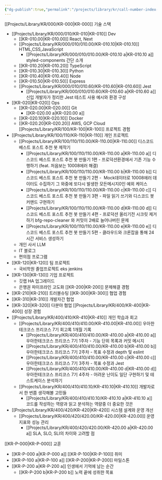 ```yaml
---
{"dg-publish":true,"permalink":"/projects/library/kr/call-number-index-kr/","dgPassFrontmatter":true,"noteIcon":"0","created":"2024-11-12T15:16:03.499+09:00","updated":"2024-11-24T00:06:16.651+09:00"}
---
```


[[Projects/Library/KR/000/KR-000\|KR-000]] 기술 스택
- [[Projects/Library/KR/000/010/KR-010\|KR-010]] Dev
	- [[KR-010.00\|KR-010.00]] React, Next
	- [[Projects/Library/KR/000/010/010.00/KR-010.10\|KR-010.10]] HTML,CSS,JavaScript
		- [[Projects/Library/KR/000/010/010.00/KR-010.10 a\|KR-010.10 a]] styled-components 간단 소개
	- [[KR-010.20\|KR-010.20]] TypeScript
	- [[KR-010.30\|KR-010.30]] Python
	- [[KR-010.40\|KR-010.40]] Node
	- [[KR-010.50\|KR-010.50]] Express
	- [[Projects/Library/KR/000/010/010.60/KR-010.60\|KR-010.60]] Jest
		- [[Projects/Library/KR/000/010/010.60/KR-010.60 a\|KR-010.60 a]] 신입 개발자가 정리한 Jest 테스트 사용 예시와 환경 구성
- [[KR-020\|KR-020]] Ops
	- [[KR-020.00\|KR-020.00]] Git
		- [[KR-020.00 a\|KR-020.00 a]] 
	- [[KR-020.10\|KR-020.10]] Docker
	- [[KR-020.20\|KR-020.20]] AWS, GCP Cloud
[[Projects/Library/KR/100/KR-100\|KR-100]] 프로젝트 경험
- [[Projects/Library/KR/100/110/KR-110\|KR-110]] 개인 프로젝트 
	- [[Projects/Library/KR/100/110/110.00/KR-110.00\|KR-110.00]] 디스코드 베스트 포스트 추천 봇 제작기
		- [[Projects/Library/KR/100/110/110.00/KR-110.00 a\|KR-110.00 a]] 디스코드 베스트 포스트 추천 봇 만들기 1편 - 프로덕션환경에서 기존 기능 수행하기 (feat. 처음보는 10008에러 해결)
		- [[Projects/Library/KR/100/110/110.00/KR-110.00 b\|KR-110.00 b]] 디스코드 베스트 포스트 추천 봇 만들기 2편 -  Mock데이터로 10008에러 데이터도 수집하기 그 와중에 또다시 발생한 모든메시지0인 예외 케이스
		- [[Projects/Library/KR/100/110/110.00/KR-110.00 c\|KR-110.00 c]] 디스코드 베스트 포스트 추천 봇 만들기 3편 - 파일 읽기 쓰기와 디스코드 봇 커맨드 구현하기
		- [[Projects/Library/KR/100/110/110.00/KR-110.00 d\|KR-110.00 d]] 디스코드 베스트 포스트 추천 봇 만들기 4편 - 프로덕션 올리기전 시크릿 제거하기 bfg-repo-cleaner 와 커밋이 2배로 늘어나버린 문제
		- [[Projects/Library/KR/100/110/110.00/KR-110.00 e\|KR-110.00 e]] 디스코드 베스트 포스트 추천 봇 만들기 5편 - 클라우드와 크론잡을 통해 24시간 서비스 생성하기
	- 개인 사서 LLM
	- IT 블로그
	- 편의점 프로그램
- [[KR-120\|KR-120]] 팀 프로젝트
	- 국비학원 졸업프로젝트 eks jenkins
- [[KR-130\|KR-130]] 기업 프로젝트
	- 깃랩 HA 업그레이드
	- 은행권 파이프라인 고도화
[[KR-200\|KR-200]] 문제해결 경험
- [[KR-210\|KR-210]] 트러블슈팅
[[KR-300\|KR-300]] 협업 경험
- [[KR-310\|KR-310]] 개발자간 협업
- [[KR-320\|KR-320]] 다분야 협업
[[Projects/Library/KR/400/KR-400\|KR-400]] 성장 경험
- [[Projects/Library/KR/400/410/KR-410\|KR-410]] 개인 학습과 회고
	- [[Projects/Library/KR/400/410/410.00/KR-410.00\|KR-410.00]] 우아한테크코스 프리코스 7기 회고록 1개월 기록
		- [[Projects/Library/KR/400/410/410.00/KR-410.00 a\|KR-410.00 a]] 우아한테크코스 프리코스 7기 1주차 - 기능 단위 목록과 커밋 메시지
		- [[Projects/Library/KR/400/410/410.00/KR-410.00 b\|KR-410.00 b]] 우아한테크코스 프리코스 7기 2주차 - 목표 수정과 depth 및 eslint
		- [[Projects/Library/KR/400/410/410.00/KR-410.00 c\|KR-410.00 c]] 우아한테크코스 프리코스 7기 3주차 - 목표 수정과 Jest
		- [[Projects/Library/KR/400/410/410.00/KR-410.00 d\|KR-410.00 d]] 우아한테크코스 프리코스 7기 4주차 - 어려운 난이도 일단 구현하기 및 테스트케이스 분석하기
	- [[Projects/Library/KR/400/410/410.10/KR-410.10\|KR-410.10]] 개발자로서 한 번쯤 생각해볼 고민들
		- [[Projects/Library/KR/400/410/410.10/KR-410.10 a\|KR-410.10 a]] 코드를 작성하는 역량과 읽고 분석하는 역량중 더 중요한 것은
- [[Projects/Library/KR/400/420/KR-420\|KR-420]] 시스템 설계와 운영 개선
	- [[Projects/Library/KR/400/420/420.00/KR-420.00\|KR-420.00]] 운영 지표와 성능 관리
		- [[Projects/Library/KR/400/420/420.00/KR-420.00 a\|KR-420.00 a]] SLA, SLO, SLI의 차이와 고려할 점

[[KR-P-000\|KR-P-000]] 교훈
- [[KR-P-000 a\|KR-P-000 a]]
[[KR-P-100\|KR-P-100]] 취미
- [[KR-P-100 a\|KR-P-100 a]]
[[KR-P-200\|KR-P-200]] 마일스톤
- [[KR-P-200 a\|KR-P-200 a]] 인생에서 기억에 남는 순간
	- [[KR-P-200 b\|KR-P-200 b]] 노력 끝에 성취한 목표
